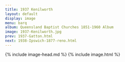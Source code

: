 ```yaml
---
title: 1937 Kenilworth
layout: default
display: image
menu: barq
album: Queensland Baptist Churches 1851-1960 Album
image: 1937-Kenilworth.jpg
prev: 1937-Gatton.html
next: 1938-Ipswich-1877-reno.html
---
```

{% include image-head.md %}
{% include image.html %}